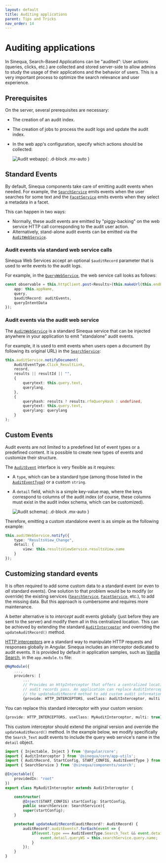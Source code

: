 ```yaml
---
layout: default
title: Auditing applications
parent: Tips and Tricks
nav_order: 14
---
```


# Auditing applications

In Sinequa, Search-Based Applications can be "audited": User actions (queries, clicks, etc.) are collected and stored server-side to allow admins to study the usage of their applications and the behavior of users. This is a very important process to optimize the search relevance and user experience.

## Prerequisites

On the server, several prerequisites are necessary:

- The creation of an audit index.
- The creation of jobs to process the audit logs and update the audit index.
- In the web app's configuration, specify which actions should be collected:

    ![Audit webapp]({{site.baseurl}}assets/tipstricks/audit-webapp.png){: .d-block .mx-auto }

## Standard Events

By default, Sinequa components take care of emitting audit events when needed. For example, the [`SearchService`]({{site.baseurl}}components/injectables/SearchService.html) emits events when the user searches for some text and the [`FacetService`]({{site.baseurl}}components/injectables/FacetService.html) emits events when they select a metadata in a facet.

This can happen in two ways:

- Normally, these audit events are emitted by "piggy-backing" on the web service HTTP call corresponding to the audit user action.
- Alternatively, stand-alone audit events can be emitted via the [`AuditWebService`]({{site.baseurl}}core/injectables/AuditWebService.html).

### Audit events via standard web service calls

Sinequa Web Services accept an optional `$auditRecord` parameter that is used to write events to the audit logs.

For example, in the [`QueryWebService`]({{site.baseurl}}core/injectables/QueryWebService.html), the web service call looks as follows:

```ts
const observable = this.httpClient.post<Results>(this.makeUrl(this.endPoint), {
    app: this.appName,
    query,
    $auditRecord: auditEvents,
    queryIntentData
});
```

### Audit events via the audit web service

The [`AuditWebService`]({{site.baseurl}}core/injectables/AuditWebService.html) is a standard Sinequa service that can be injected anywhere in your application to emit "standalone" audit events.

For example, it is used to emit events when users open a document (by following its original URL) in the [`SearchService`]({{site.baseurl}}components/injectables/SearchService.html):

```ts
this.auditService.notifyDocument(
    AuditEventType.Click_ResultLink,
    record,
    results || resultId || "",
    {
        querytext: this.query.text,
        querylang,
    },
    {
        queryhash: results ? results.rfmQueryHash : undefined,
        querytext: this.query.text,
        querylang: querylang
    }
);
```

## Custom Events

Audit events are not limited to a predefined list of event types or a predefined content. It is possible to create new types of events and customize their structure.

The [`AuditEvent`]({{site.baseurl}}core/interfaces/AuditEvent.html) interface is very flexible as it requires:

- A `type`, which can be a standard type (among those listed in the [`AuditEventType`]({{site.baseurl}}core/miscellaneous/enumerations.html#AuditEventType)) or a custom `string`.
- A `detail` field, which is a simple key-value map, where the keys correspond to columns of the audit index (of course, these columns must exist in the audit index schema, which can be customized).

    ![Audit schema]({{site.baseurl}}assets/tipstricks/audit-schema.png){: .d-block .mx-auto }

Therefore, emitting a custom standalone event is as simple as the following example:

```ts
this.auditWebService.notify({
    type: "ResultsView_Change",
    detail: {
        view: this.resultsViewService.resultsView.name
    }
});
```

## Customizing standard events

It is often required to add some custom data to a standard event (or even to *all* standard events). One solution to that problem would be to modify (or override) the existing services ([`SearchService`]({{site.baseurl}}components/injectables/SearchService.html), [`FacetService`]({{site.baseurl}}components/injectables/FacetService.html), etc.), to add the missing data. But this approach is cumbersome and requires more maintenance.

A better alternative is to *intercept* audit events globally (just before they are sent to the server) and modify them all in this centralized location. This can be achieved by extending the standard [`AuditInterceptor`]({{site.baseurl}}core/injectables/AuditInterceptor.html) and overriding the `updateAuditRecord()` method.

[HTTP interceptors](https://angular.io/api/common/http/HttpInterceptor) are a standard way to manipulate HTTP requests and responses globally in Angular. Sinequa includes an interceptor dedicated to audit events. It is provided by default in application samples, such as [Vanilla Search]({{site.baseurl}}modules/vanilla-search/vanilla-search.html), in the `app.module.ts` file:

```ts
@NgModule({
    ...,
    providers: [
        ...
        // Provides an HttpInterceptor that offers a centralized location through which all client-side
        // audit records pass. An application can replace AuditInterceptor with a subclass that overrides
        // the updateAuditRecord method to add custom audit information to the records.
        {provide: HTTP_INTERCEPTORS, useClass: AuditInterceptor, multi: true},
```

You can replace this standard interceptor with your custom version:

```ts
{provide: HTTP_INTERCEPTORS, useClass: MyAuditInterceptor, multi: true},
```

This custom interceptor should extend the original version and override the `updateAuditRecord()` method. In the example below, we modify specifically the `Search_Text` audit events to include the query web service's name in the `detail` object.

```ts
import { Injectable, Inject } from '@angular/core';
import { AuditInterceptor } from '@sinequa/core/app-utils';
import { AuditRecord, StartConfig, START_CONFIG, AuditEventType } from '@sinequa/core/web-services';
import { SearchService } from '@sinequa/components/search';

@Injectable({
    providedIn: "root"
})
export class MyAuditInterceptor extends AuditInterceptor {

    constructor(
        @Inject(START_CONFIG) startConfig: StartConfig,
        public searchService: SearchService){
        super(startConfig);
    }

    protected updateAuditRecord(auditRecord?: AuditRecord) {
        auditRecord?.auditEvents?.forEach(event => {
            if(event.type === AuditEventType.Search_Text && event.detail) {
                event.detail.queryWS = this.searchService.query.name;
            }
        });
    }
}
```
